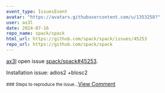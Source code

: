 ```yaml
---
event_type: IssuesEvent
avatar: "https://avatars.githubusercontent.com/u/1353258?"
user: ax3l
date: 2024-07-16
repo_name: spack/spack
html_url: https://github.com/spack/spack/issues/45253
repo_url: https://github.com/spack/spack
---
```


<a href='https://github.com/ax3l' target='_blank'>ax3l</a> open issue <a href='https://github.com/spack/spack/issues/45253' target='_blank'>spack/spack#45253</a>.

<p>Installation issue: adios2 +blosc2</p><small>### Steps to reproduce the issue...</small><a href='https://github.com/spack/spack/issues/45253' target='_blank'>View Comment</a>
